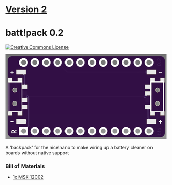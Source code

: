 # [Version 2](https://shop.hazel.cc/products/batt-pack)

# batt!pack 0.2
<a rel="license" href="http://creativecommons.org/licenses/by-sa/4.0/"><img alt="Creative Commons License" style="border-width:0" src="https://i.creativecommons.org/l/by-sa/4.0/80x15.png" /></a>

![render](images/re-render.png) 

A 'backpack' for the nice!nano to make wiring up a battery cleaner on boards without native support

### Bill of Materials
- [1x MSK-12C02](https://www.aliexpress.us/item/2251832670227688.html)
